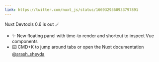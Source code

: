 ```yaml
---
link: https://twitter.com/nuxt_js/status/1669329360933797891
---
```


Nuxt Devtools 0.6 is out 🪄

- ✨ New floating panel with time-to render and  shortcut to inspect Vue components
- ⌨️ CMD+K to jump around tabs or open the Nuxt documentation [@arash_sheyda](https://twitter.com/arash_sheyda)
